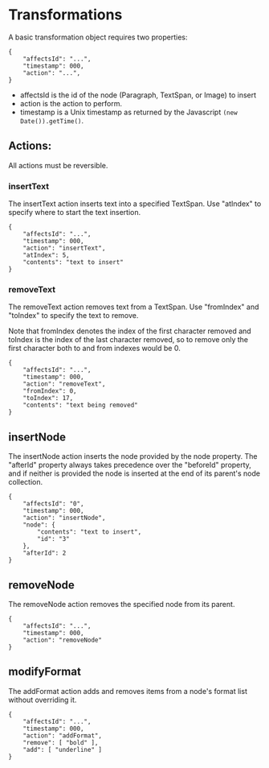 Transformations
===============
A basic transformation object requires two properties:
```
{
    "affectsId": "...",
    "timestamp": 000,
    "action": "...",
}
```

* affectsId is the id of the node (Paragraph, TextSpan, or Image) to insert
* action is the action to perform.
* timestamp is a Unix timestamp as returned by the Javascript ``(new Date()).getTime()``.

## Actions:
All actions must be reversible.

### insertText
The insertText action inserts text into a specified TextSpan. Use "atIndex" to specify where to start the text insertion.
```
{
    "affectsId": "...",
    "timestamp": 000,
    "action": "insertText",
    "atIndex": 5,
    "contents": "text to insert"
}
```

### removeText
The removeText action removes text from a TextSpan. Use "fromIndex" and "toIndex" to specify the text to remove.

Note that fromIndex denotes the index of the first character removed and toIndex is the index of the last character removed, so to remove only the first character both to and from indexes would be 0.

```
{
    "affectsId": "...",
    "timestamp": 000,
    "action": "removeText",
    "fromIndex": 0,
    "toIndex": 17,
    "contents": "text being removed"
}
```

## insertNode
The insertNode action inserts the node provided by the node property. The "afterId" property always takes precedence over the "beforeId" property, and if neither is provided the node is inserted at the end of its parent's node collection.

```
{
    "affectsId": "0",
    "timestamp": 000,
    "action": "insertNode",
    "node": {
        "contents": "text to insert",
        "id": "3"
    },
    "afterId": 2
}
```

## removeNode
The removeNode action removes the specified node from its parent.

```
{
    "affectsId": "...",
    "timestamp": 000,
    "action": "removeNode"
}
```

## modifyFormat
The addFormat action adds and removes items from a node's format list without overriding it.

```
{
    "affectsId": "...",
    "timestamp": 000,
    "action": "addFormat",
    "remove": [ "bold" ],
    "add": [ "underline" ]
}
```